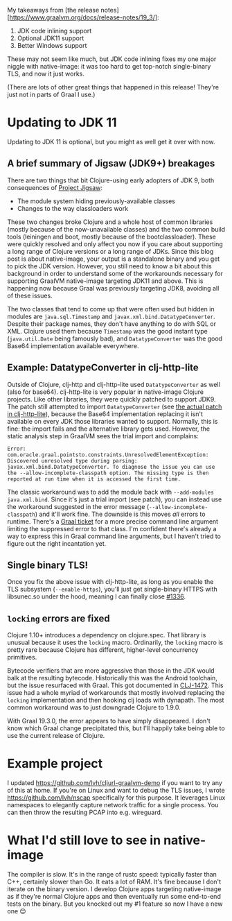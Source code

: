 <!--
.. title: Clojure and native-image on JDK 11-flavored GraalVM (19.3.0+)
.. slug: clojure-and-native-image-on-jdk-11-flavored-graalvm-1930+
.. date: 2019-11-24 08:50:15 UTC-08:00
.. tags: clojure
.. category:
.. link:
.. description:
.. type: text
-->

My takeaways from [the release notes][https://www.graalvm.org/docs/release-notes/19_3/]:

1. JDK code inlining support
1. Optional JDK11 support
1. Better Windows support

These may not seem like much, but JDK code inlining fixes my one major niggle
with native-image: it was too hard to get top-notch single-binary TLS, and
now it just works.

(There are lots of other great things that happened in this release! They're
just not in parts of Graal I use.)

# Updating to JDK 11

Updating to JDK 11 is optional, but you might as well get it over with now.

## A brief summary of Jigsaw (JDK9+) breakages

There are two things that bit Clojure-using early adopters of JDK 9, both
consequences of [Project Jigsaw][jigsaw]:

* The module system hiding previously-available classes
* Changes to the way classloaders work

These two changes broke Clojure and a whole host of common libraries (mostly
because of the now-unavailable classes) and the two common build tools
(leiningen and boot, mostly because of the bootclassloader). These were quickly
resolved and only affect you now if you care about supporting a long range of
Clojure versions or a long range of JDKs. Since this blog post is about
native-image, your output is a standalone binary and you get to pick the JDK
version. However, you still need to know a bit about this background in order to
understand some of the workarounds necessary for supporting GraalVM native-image
targeting JDK11 and above. This is happening now because Graal was previously
targeting JDK8, avoiding all of these issues.

The two classes that tend to come up that were often used but hidden in modules
are `java.sql.Timestamp` and `javax.xml.bind.DatatypeConverter`. Despite their
package names, they don't have anything to do with SQL or XML. Clojure used them
because `Timestamp` was the good instant type (`java.util.Date` being famously
bad), and `DatatypeConverter` was the good Base64 implementation available
everywhere.

[jigsaw]: https://openjdk.java.net/projects/jigsaw/

## Example: DatatypeConverter in clj-http-lite

Outside of Clojure, clj-http and clj-http-lite used `DatatypeConverter` as well
(also for base64). clj-http-lite is very popular in native-image Clojure
projects. Like other libraries, they were quickly patched to support JDK9. The
patch still attempted to import `DatatypeConverter` (see [the actual patch in
clj-http-lite][clj-http-lite-base64]), because the Base64 implementation
replacing it isn't available on every JDK those libraries wanted to support.
Normally, this is fine: the import fails and the alternative library gets used.
However, the static analysis step in GraalVM sees the trial import and
complains:

```
Error: com.oracle.graal.pointsto.constraints.UnresolvedElementException: Discovered unresolved type during parsing: javax.xml.bind.DatatypeConverter. To diagnose the issue you can use the --allow-incomplete-classpath option. The missing type is then reported at run time when it is accessed the first time.
```

The classic workaround was to add the module back with `--add-modules
java.xml.bind`. Since it's just a trial import (see patch), you can instead use
the workaround suggested in the error message (`--allow-incomplete-classpath`)
and it'll work fine. The downside is this moves _all_ errors to runtime. There's
a [Graal ticket][specific-incomplete-classpath] for a more precise command line
argument limiting the suppressed error to that class. I'm confident there's
already a way to express this in Graal command line arguments, but I haven't
tried to figure out the right incantation yet.

## Single binary TLS!

Once you fix the above issue with clj-http-lite, as long as you enable the TLS
subsystem (`--enable-https`), you'll just get single-binary HTTPS with
libsunec.so under the hood, meaning I can finally close
[#1336][single-binary-tls].

## `locking` errors are fixed

Clojure 1.10+ introduces a dependency on clojure.spec. That library is unusual
because it uses the `locking` macro. Ordinarily, the `locking` macro is pretty
rare because Clojure has different, higher-level concurrency primitives.

Bytecode verifiers that are more aggressive than those in the JDK would balk at
the resulting bytecode. Historically this was the Android toolchain, but the
issue resurfaced with Graal. This got documented in [CLJ-1472][locking-macro].
This issue had a whole myriad of workarounds that mostly involved replacing the
`locking` implementation and then hooking clj loads with dynapath. The most
common workaround was to just downgrade Clojure to 1.9.0.

With Graal 19.3.0, the error appears to have simply disappeared. I don't know
which Graal change precipitated this, but I'll happily take being able to use
the current release of Clojure.

[locking-macro]: https://clojure.atlassian.net/browse/CLJ-1472

# Example project

I updated https://github.com/lvh/cljurl-graalvm-demo if you want to try any of
this at home. If you're on Linux and want to debug the TLS issues, I wrote
https://github.com/lvh/nscap specifically for this purpose. It leverages Linux
namespaces to elegantly capture network traffic for a single process. You can
then throw the resulting PCAP into e.g. wireguard.

# What I'd still love to see in native-image

The compiler is slow. It's in the range of rustc speed: typically faster than
C++, certainly slower than Go. It eats a lot of RAM. It's fine because I don't
iterate on the binary version. I develop Clojure apps targeting native-image as
if they're normal Clojure apps and then eventually run some end-to-end tests on
the binary. But you knocked out my #1 feature so now I have a new one 😊

[specific-incomplete-classpath]: https://github.com/oracle/graal/issues/1664
[clj-http-lite-base64]: https://github.com/martinklepsch/clj-http-lite/commit/3f41fc53a1b692549c88a8602e753cfb887330ae
[single-binary-tls]: https://github.com/oracle/graal/issues/1336
[speculation]: https://www.youtube.com/watch?v=oyLBGkS5ICk
[maybenot]: https://www.youtube.com/watch?v=YR5WdGrpoug
